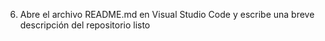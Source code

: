 6. Abre el archivo README.md en Visual Studio Code y escribe una breve descripción del
repositorio
listo